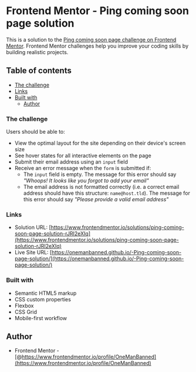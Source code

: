 # Frontend Mentor - Ping coming soon page solution

This is a solution to the [Ping coming soon page challenge on Frontend Mentor](https://www.frontendmentor.io/challenges/ping-single-column-coming-soon-page-5cadd051fec04111f7b848da). Frontend Mentor challenges help you improve your coding skills by building realistic projects. 

## Table of contents

  - [The challenge](#the-challenge)
  - [Links](#links)
  - [Built with](#built-with)
	- [Author](#author)


### The challenge

Users should be able to:

- View the optimal layout for the site depending on their device's screen size
- See hover states for all interactive elements on the page
- Submit their email address using an `input` field
- Receive an error message when the `form` is submitted if:
	- The `input` field is empty. The message for this error should say *"Whoops! It looks like you forgot to add your email"*
	- The email address is not formatted correctly (i.e. a correct email address should have this structure: `name@host.tld`). The message for this error should say *"Please provide a valid email address"*

### Links

- Solution URL: [https://www.frontendmentor.io/solutions/ping-coming-soon-page-solution-rJRI2eXIq](https://www.frontendmentor.io/solutions/ping-coming-soon-page-solution-rJRI2eXIq)
- Live Site URL: [https://onemanbanned.github.io/-Ping-coming-soon-page-solution/](https://onemanbanned.github.io/-Ping-coming-soon-page-solution/)

### Built with

- Semantic HTML5 markup
- CSS custom properties
- Flexbox
- CSS Grid
- Mobile-first workflow

## Author

- Frontend Mentor - [@https://www.frontendmentor.io/profile/OneManBanned](https://www.frontendmentor.io/profile/OneManBanned)


